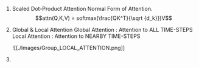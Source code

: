 1. Scaled Dot-Product Attention
   Normal Form of Attention. $$attn(Q,K,V) = softmax(\frac{QK^T}{\sqrt {d_k}})V$$
2. Global & Local Attention 
   Global Attention : Attention to ALL TIME-STEPS
   Local Attention : Attention to NEARBY TIME-STEPS
   
   ![[./Images/Group_LOCAL_ATTENTION.png]]
3. 


